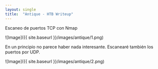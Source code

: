 ```yaml
---
layout: single
title:  "Antique - HTB Writeup"
---
```


Escaneo de puertos TCP con Nmap

![Image]({{ site.baseurl }}/images/antique/1.png)

En un principio no parece haber nada interesante. Escanearé también los puertos por UDP.

![Image]({{ site.baseurl }}/images/antique/2.png)